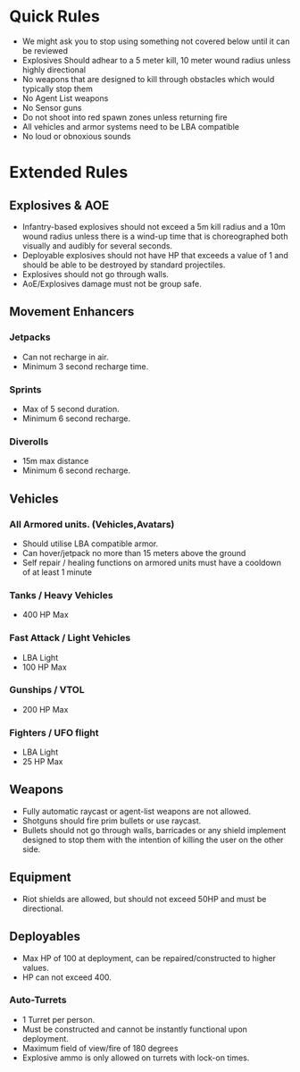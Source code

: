 
# Quick Rules
- We might ask you to stop using something not covered below until it can be reviewed
- Explosives Should adhear to a 5 meter kill, 10 meter wound radius unless highly directional
- No weapons that are designed to kill through obstacles which would typically stop them
- No Agent List weapons
- No Sensor guns
- Do not shoot into red spawn zones unless returning fire
- All vehicles and armor systems need to be LBA compatible
- No loud or obnoxious sounds





# Extended Rules
## Explosives & AOE
- Infantry-based explosives should not exceed a 5m kill radius and a 10m wound radius unless there is a wind-up time that is choreographed both visually and audibly for several seconds.
- Deployable explosives should not have HP that exceeds a value of 1 and should be able to be destroyed by standard projectiles.
- Explosives should not go through walls.
- AoE/Explosives damage must not be group safe.

## Movement Enhancers
### Jetpacks
- Can not recharge in air.
- Minimum 3 second recharge time.

### Sprints
- Max of 5 second duration.
- Minimum 6 second recharge.

### Diverolls
- 15m max distance
- Minimum 6 second recharge.

## Vehicles
### All Armored units. (Vehicles,Avatars)
- Should utilise LBA compatible armor.
- Can hover/jetpack no more than 15 meters above the ground
- Self repair / healing functions on armored units must have a cooldown of at least 1 minute

### Tanks / Heavy Vehicles
- 400 HP Max

### Fast Attack / Light Vehicles
- LBA Light
- 100 HP Max

### Gunships / VTOL
- 200 HP Max

### Fighters / UFO flight
- LBA Light
- 25 HP Max

## Weapons
- Fully automatic raycast or agent-list weapons are not allowed.
- Shotguns should fire prim bullets or use raycast.
- Bullets should not go through walls, barricades or any shield implement designed to stop them with the intention of killing the user on the other side.

## Equipment
- Riot shields are allowed, but should not exceed 50HP and must be directional.

## Deployables
- Max HP of 100 at deployment, can be repaired/constructed to higher values.
- HP can not exceed 400.

### Auto-Turrets
- 1 Turret per person.
- Must be constructed and cannot be instantly functional upon deployment.
- Maximum field of view/fire of 180 degrees
- Explosive ammo is only allowed on turrets with lock-on times.
